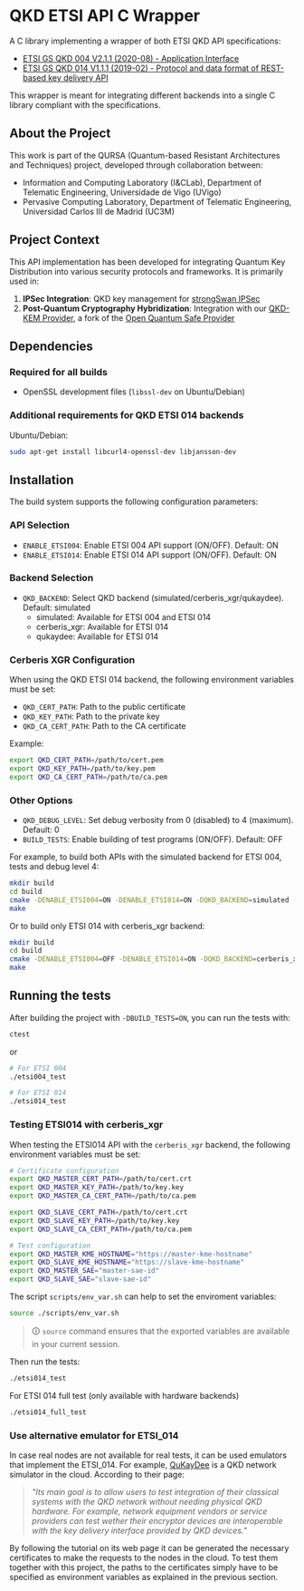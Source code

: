 # QKD ETSI API C Wrapper

A C library implementing a wrapper of both ETSI QKD API specifications:

- [ETSI GS QKD 004 V2.1.1 (2020-08) - Application Interface](https://www.etsi.org/deliver/etsi_gs/QKD/001_099/004/02.01.01_60/gs_qkd004v020101p.pdf)
- [ETSI GS QKD 014 V1.1.1 (2019-02) - Protocol and data format of REST-based key delivery API](https://www.etsi.org/deliver/etsi_gs/QKD/001_099/014/01.01.01_60/gs_qkd014v010101p.pdf)

This wrapper is meant for integrating different backends into a single C library compliant with the specifications.

## About the Project

This work is part of the QURSA (Quantum-based Resistant Architectures and Techniques) project, developed through collaboration between:

- Information and Computing Laboratory (I&CLab), Department of Telematic Engineering, Universidade de Vigo (UVigo)
- Pervasive Computing Laboratory, Department of Telematic Engineering, Universidad Carlos III de Madrid (UC3M)

## Project Context

This API implementation has been developed for integrating Quantum Key Distribution into various security protocols and frameworks. It is primarily used in:

1. **IPSec Integration**: QKD key management for [strongSwan IPSec](https://github.com/qursa-uc3m/strongswan)
2. **Post-Quantum Cryptography Hybridization**: Integration with our [QKD-KEM Provider](https://github.com/qursa-uc3m/qkd-kem-provider), a fork of the [Open Quantum Safe Provider](https://github.com/open-quantum-safe/oqs-provider)

## Dependencies

### Required for all builds

- OpenSSL development files (`libssl-dev` on Ubuntu/Debian)

### Additional requirements for QKD ETSI 014 backends

Ubuntu/Debian:

```bash
sudo apt-get install libcurl4-openssl-dev libjansson-dev
```

## Installation

The build system supports the following configuration parameters:

### API Selection

- `ENABLE_ETSI004`: Enable ETSI 004 API support (ON/OFF). Default: ON
- `ENABLE_ETSI014`: Enable ETSI 014 API support (ON/OFF). Default: ON

### Backend Selection

- `QKD_BACKEND`: Select QKD backend (simulated/cerberis_xgr/qukaydee). Default: simulated
  - simulated: Available for ETSI 004 and ETSI 014
  - cerberis_xgr: Available for ETSI 014
  - qukaydee: Available for ETSI 014

### Cerberis XGR Configuration

When using the QKD ETSI 014 backend, the following environment variables must be set:

- `QKD_CERT_PATH`: Path to the public certificate
- `QKD_KEY_PATH`: Path to the private key
- `QKD_CA_CERT_PATH`: Path to the CA certificate

Example:

```bash
export QKD_CERT_PATH=/path/to/cert.pem
export QKD_KEY_PATH=/path/to/key.pem
export QKD_CA_CERT_PATH=/path/to/ca.pem
```

### Other Options

- `QKD_DEBUG_LEVEL`: Set debug verbosity from 0 (disabled) to 4 (maximum). Default: 0
- `BUILD_TESTS`: Enable building of test programs (ON/OFF). Default: OFF

For example, to build both APIs with the simulated backend for ETSI 004, tests and debug level 4:

```bash
mkdir build
cd build
cmake -DENABLE_ETSI004=ON -DENABLE_ETSI014=ON -DQKD_BACKEND=simulated -DQKD_DEBUG_LEVEL=4 -DBUILD_TESTS=ON ..
make
```

Or to build only ETSI 014 with cerberis_xgr backend:

```bash
mkdir build
cd build
cmake -DENABLE_ETSI004=OFF -DENABLE_ETSI014=ON -DQKD_BACKEND=cerberis_xgr ..
make
```

## Running the tests

After building the project with `-DBUILD_TESTS=ON`, you can run the tests with:

```bash
ctest
```

or

```bash
# For ETSI 004
./etsi004_test

# For ETSI 014
./etsi014_test
```

### Testing ETSI014 with cerberis_xgr

When testing the ETSI014 API with the `cerberis_xgr` backend, the following environment variables must be set:

```bash
# Certificate configuration
export QKD_MASTER_CERT_PATH=/path/to/cert.crt
export QKD_MASTER_KEY_PATH=/path/to/key.key
export QKD_MASTER_CA_CERT_PATH=/path/to/ca.pem

export QKD_SLAVE_CERT_PATH=/path/to/cert.crt
export QKD_SLAVE_KEY_PATH=/path/to/key.key
export QKD_SLAVE_CA_CERT_PATH=/path/to/ca.pem

# Test configuration
export QKD_MASTER_KME_HOSTNAME="https://master-kme-hostname"
export QKD_SLAVE_KME_HOSTNAME="https://slave-kme-hostname"
export QKD_MASTER_SAE="master-sae-id"
export QKD_SLAVE_SAE="slave-sae-id"
```

The script `scripts/env_var.sh` can help to set the enviroment variables:

```bash
source ./scripts/env_var.sh
```

> 🛈 `source` command  ensures that the exported variables are available in your current session.

Then run the tests:

```bash
./etsi014_test
```

For ETSI 014 full test (only available with hardware backends)

```bash
./etsi014_full_test
```

### Use alternative emulator for ETSI_014

In case real nodes are not available for real tests, it can be used  emulators that implement the ETSI_014. For example, [QuKayDee](https://qukaydee.com/pages/about) is a QKD network simulator in the cloud. According to their page:

> _"Its main goal is to allow users to test integration of their classical systems with the QKD network without needing physical QKD hardware. For example, network equipment vendors or service providers can test wether their encryptor devices are interoperable with the key delivery interface provided by QKD devices."_

By following the tutorial on its web page it can be generated the necessary certificates to make the requests to the nodes in the cloud. To test them together with this project, the paths to the certificates simply have to be specified as environment variables as explained in the previous section.